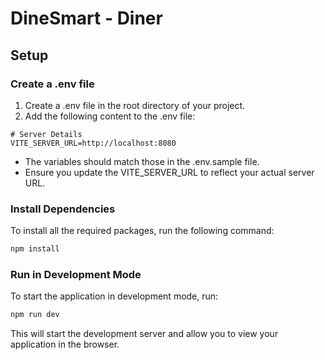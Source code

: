# DineSmart - Diner

## Setup

### Create a .env file

1. Create a .env file in the root directory of your project.
2. Add the following content to the .env file:

```shell
# Server Details
VITE_SERVER_URL=http://localhost:8080
```

- The variables should match those in the .env.sample file.
- Ensure you update the VITE_SERVER_URL to reflect your actual server URL.

### Install Dependencies

To install all the required packages, run the following command:

```bash
npm install
```

### Run in Development Mode

To start the application in development mode, run:

```bash
npm run dev
```

This will start the development server and allow you to view your application in the browser.
